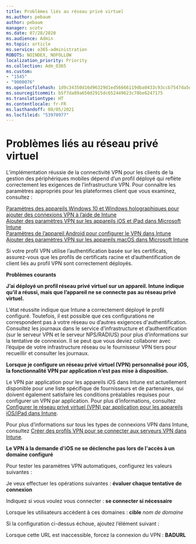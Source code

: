 ```yaml
---
title: Problèmes liés au réseau privé virtuel
ms.author: pebaum
author: pebaum
manager: scotv
ms.date: 07/28/2020
ms.audience: Admin
ms.topic: article
ms.service: o365-administration
ROBOTS: NOINDEX, NOFOLLOW
localization_priority: Priority
ms.collection: Adm_O365
ms.custom:
- "1545"
- "9000076"
ms.openlocfilehash: 1d9c34350d16d96329d1ed56666119dba0433c93ccb7547da5dba4894531e1b4
ms.sourcegitcommit: b5f7da89a650d2915dc652449623c78be6247175
ms.translationtype: HT
ms.contentlocale: fr-FR
ms.lasthandoff: 08/05/2021
ms.locfileid: "53970977"
---
```

# <a name="vpn-related-issues"></a>Problèmes liés au réseau privé virtuel

L’implémentation réussie de la connectivité VPN pour les clients de la gestion des périphériques mobiles dépend d’un profil déployé qui reflète correctement les exigences de l’infrastructure VPN. Pour connaître les paramètres appropriés pour les plateformes client que vous examinez, consultez : 

[Paramètres des appareils Windows 10 et Windows holographiques pour ajouter des connexions VPN à l’aide de Intune](https://docs.microsoft.com/intune/vpn-settings-windows-10)  
[Ajouter des paramètres VPN sur les appareils iOS et iPad dans Microsoft Intune](https://docs.microsoft.com/intune/vpn-settings-ios)  
[Paramètres de l’appareil Android pour configurer le VPN dans Intune](https://docs.microsoft.com/intune/vpn-settings-android)  
[Ajouter des paramètres VPN sur les appareils macOS dans Microsoft Intune](https://docs.microsoft.com/mem/intune/configuration/vpn-settings-macos)

Si votre profil VPN utilise l’authentification basée sur les certificats, assurez-vous que les profils de certificats racine et d’authentification de client liés au profil VPN sont correctement déployés.

**Problèmes courants**

**J’ai déployé un profil réseau privé virtuel sur un appareil. Intune indique qu’il a réussi, mais que l’appareil ne se connecte pas au réseau privé virtuel.**

L’état réussite indique que Intune a correctement déployé le profil configuré. Toutefois, il est possible que ces configurations ne correspondent pas à votre réseau ou d’autres exigences d'authentification. Consultez les journaux dans le service d’infrastructure et d’authentification (sur le serveur VPN et le serveur NPS/RADIUS) pour plus d’informations sur la tentative de connexion. Il se peut que vous deviez collaborer avec l’équipe de votre infrastructure réseau ou le fournisseur VPN tiers pour recueillir et consulter les journaux.

**Lorsque je configure un réseau privé virtuel (VPN) personnalisé pour iOS, la fonctionnalité VPN par application n’est pas mise à disposition.**

Le VPN par application pour les appareils iOS dans Intune est actuellement disponible pour une liste spécifique de fournisseurs et de partenaires, qui doivent également satisfaire les conditions préalables requises pour configurer un VPN par application. Pour plus d’informations, consultez [Configurer le réseau privé virtuel (VPN) par application pour les appareils iOS/iPad dans Intune](https://docs.microsoft.com/intune/vpn-setting-configure-per-app). 

Pour plus d’informations sur tous les types de connexions VPN dans Intune, consultez [Créer des profils VPN pour se connecter aux serveurs VPN dans Intune](https://docs.microsoft.com/intune/vpn-settings-configure).  

**Le VPN à la demande d'iOS ne se déclenche pas lors de l'accès à un domaine configuré**

Pour tester les paramètres VPN automatiques, configurez les valeurs suivantes :

Je veux effectuer les opérations suivantes : **évaluer chaque tentative de connexion** 

Indiquez si vous voulez vous connecter : **se connecter si nécessaire**

Lorsque les utilisateurs accèdent à ces domaines : **cible** *nom de domaine*

Si la configuration ci-dessus échoue, ajoutez l’élément suivant :

Lorsque cette URL est inaccessible, forcez la connexion du VPN : **BADURL**